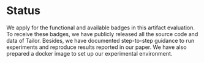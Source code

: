 # Status
We apply for the functional and available badges in this artifact evaluation. 
To receive these badges, we have publicly released all the source code and data of Tailor.
Besides, we have documented step-to-step guidance to run experiments and reproduce results reported in our paper. 
We have also prepared a docker image to set up our experimental environment.